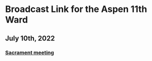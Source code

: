 # Broadcast Link for the Aspen 11th Ward

## July 10th, 2022
### [Sacrament meeting](https://youtu.be/1XUh5NUNGH8)
